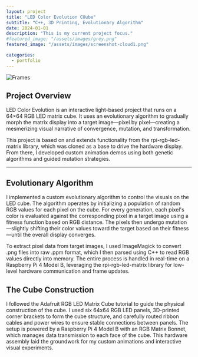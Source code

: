 ```yaml
---
layout: project
title: "LED Color Evolution CUube"
subtitle: "C++, 3D Printing, Evolutionary Algorithm"
date: 2024-01-01
description: "This is my current project focus."
#featured_image: "/assets/images/grey.png" 
featured_image: "/assets/images/screenshot-cloud1.png" 

categories:
  - portfolio
---
```


![Frames]({{site.baseurl}}/assets/images/good-cloud.gif)



## Project Overview
LED Color Evolution is an interactive light-based project that runs on a 64×64 RGB LED matrix cube. It uses an evolutionary algorithm to gradually morph the matrix display into a target image—pixel by pixel—creating a mesmerizing visual narrative of convergence, mutation, and transformation.

This project is based on and extends functionality from the rpi-rgb-led-matrix library, which was cloned as a base to drive the hardware display. From there, I developed custom animation demos using both genetic algorithms and guided mutation strategies.

---
## Evolutionary Algorithm 
I implemented a custom evolutionary algorithm to control the visuals on the LED cube. The algorithm operates by initializing a population of random RGB values for each pixel on the cube. For every generation, each pixel's color is evaluated against the corresponding pixel in a target image using a fitness function based on RGB distance. The pixels then undergo mutation—slightly shifting their color values toward the target based on their fitness—until the overall display converges.

To extract pixel data from target images, I used ImageMagick to convert .png files into raw .ppm format, which I then parsed using C++ to read RGB values directly into memory. The entire process is handled in real-time on a Raspberry Pi 4 Model B, leveraging the rpi-rgb-led-matrix library for low-level hardware communication and frame updates.

## The Cube Construction 
I followed the Adafruit RGB LED Matrix Cube tutorial to guide the physical construction of the cube. I used six 64x64 RGB LED panels, 3D-printed corner brackets to form the cube structure, and carefully routed ribbon cables and power wires to ensure stable connections between panels. The setup is powered by a Raspberry Pi 4 Model B with an RGB Matrix Bonnet, which manages data transmission to each face of the cube. This hardware assembly laid the groundwork for my custom animations and interactive visual experiments.


<!-- 
<br>
<div style="display: flex; justify-content: center;">
  <img src="/assets/images/cube-build.png" alt="ROS2 Frames" style="width: 100%; max-width: 1000px; height: auto; border-radius: 5px;">
</div> -->





 
